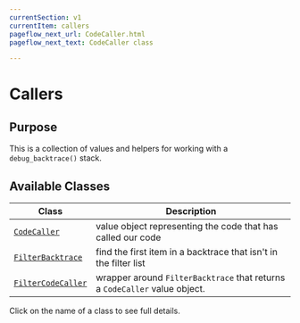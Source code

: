 ```yaml
---
currentSection: v1
currentItem: callers
pageflow_next_url: CodeCaller.html
pageflow_next_text: CodeCaller class

---
```


# Callers

## Purpose

This is a collection of values and helpers for working with a `debug_backtrace()` stack.

## Available Classes

Class | Description
------|------------
[`CodeCaller`](CodeCaller.html) | value object representing the code that has called our code
[`FilterBacktrace`](FilterBacktrace.html) | find the first item in a backtrace that isn't in the filter list
[`FilterCodeCaller`](FilterCodeCaller.html) | wrapper around `FilterBacktrace` that returns a `CodeCaller` value object.

Click on the name of a class to see full details.
